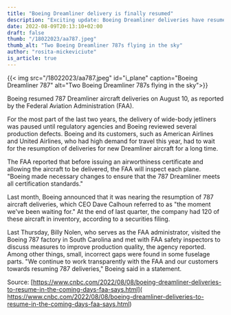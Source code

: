 ```yaml
---
title: "Boeing Dreamliner delivery is finally resumed"
description: "Exciting update: Boeing Dreamliner deliveries have resumed! Discover the reasons behind the grounding of the 787 and how the certification standards were met."
date: 2022-08-09T20:13:10+02:00
draft: false
thumb: "/18022023/aa787.jpeg"
thumb_alt: "Two Boeing Dreamliner 787s flying in the sky"
author: "rosita-mickeviciute"
is_article: true
---
```

{{< img src="/18022023/aa787.jpeg" id="i_plane" caption="Boeing Dreamliner 787" alt="Two Boeing Dreamliner 787s flying in the sky">}}

Boeing resumed 787 Dreamliner aircraft deliveries on August 10, as reported by the Federal Aviation Administration (FAA).

For the most part of the last two years, the delivery of wide-body jetliners was paused until regulatory agencies and Boeing reviewed several production defects. Boeing and its customers, such as American Airlines and United Airlines, who had high demand for travel this year, had to wait for the resumption of deliveries for new Dreamliner aircraft for a long time.

The FAA reported that before issuing an airworthiness certificate and allowing the aircraft to be delivered, the FAA will inspect each plane. "Boeing made necessary changes to ensure that the 787 Dreamliner meets all certification standards."

Last month, Boeing announced that it was nearing the resumption of 787 aircraft deliveries, which CEO Dave Calhoun referred to as "the moment we've been waiting for." At the end of last quarter, the company had 120 of these aircraft in inventory, according to a securities filing.

Last Thursday, Billy Nolen, who serves as the FAA administrator, visited the Boeing 787 factory in South Carolina and met with FAA safety inspectors to discuss measures to improve production quality, the agency reported. Among other things, small, incorrect gaps were found in some fuselage parts. "We continue to work transparently with the FAA and our customers towards resuming 787 deliveries," Boeing said in a statement.

Source: [https://www.cnbc.com/2022/08/08/boeing-dreamliner-deliveries-to-resume-in-the-coming-days-faa-says.html]( https://www.cnbc.com/2022/08/08/boeing-dreamliner-deliveries-to-resume-in-the-coming-days-faa-says.html)
